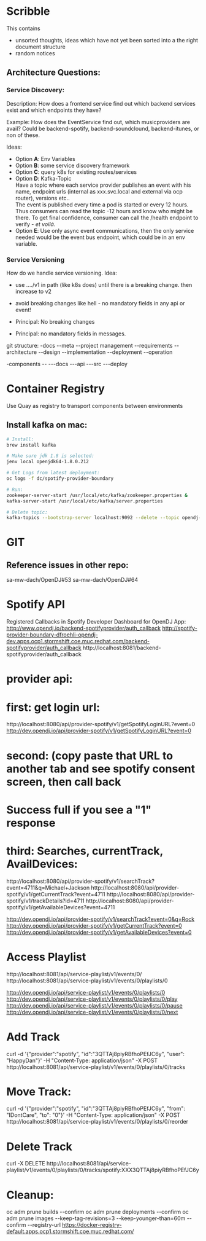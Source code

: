 
# Scribble
This contains 
- unsorted thoughts, ideas which have not yet been sorted into a the right document structure
- random notices


## Architecture Questions:


### Service Discovery: 
Description: 
How does a frontend service find out which backend services exist and which endpoints they have?  

Example: How does the EventService find out, which musicproviders are avail?
Could be backend-spotify, backend-soundclound, backend-itunes, or non of these.

Ideas:
- Option **A**: Env Variables
- Option **B**: some service discovery framework
- Option **C**: query k8s for existing routes/services
- Option **D**: Kafka-Topic  
    Have a topic where each service provider publishes an event with his name, endpoint urls (internal as xxx.svc.local and external via ocp router), versions etc..  
    The event is published every time a pod is started or every 12 hours. Thus consumers can read the topic -12 hours and know who might be there. To get final confidence, consumer can call the /health endpoint to verify - *et voilá*.  
- Option **E**: Use only async event communications, then the only service needed would be the event bus endpoint, which could be in an env variable.


### Service Versioning
How do we handle service versioning.
Idea:
- use ..../v1  in path (like k8s does) until there is a breaking change. then increase to v2
- avoid breaking changes like hell - no mandatory fields in any api or event!


- Principal: No breaking changes
- Principal: no mandatory fields in messages.



git structure: 
-docs
--meta
--project management
--requirements
--architecture
--design
--implementation
--deployment
--operation

-components
--<component name>
---docs
---api
---src
---deploy


# Container Registry
Use Quay as registry to transport components between environments

## Install kafka on mac:
```bash
# Install:
brew install kafka

# Make sure jdk 1.8 is selected:
jenv local openjdk64-1.8.0.212

# Get Logs from latest deployment:
oc logs -f dc/spotify-provider-boundary

# Run:
zookeeper-server-start /usr/local/etc/kafka/zookeeper.properties &
kafka-server-start /usr/local/etc/kafka/server.properties

# Delete topic:
kafka-topics --bootstrap-server localhost:9092 --delete --topic opendj-spotifyprovider-internal
```

# GIT
## Reference issues in other repo:
sa-mw-dach/OpenDJ#53
sa-mw-dach/OpenDJ#64


# Spotify API
Registered Callbacks in Spotify Developer Dashboard for OpenDJ App:
http://www.opendj.io/backend-spotifyprovider/auth_callback
http://spotify-provider-boundary-dfroehli-opendj-dev.apps.ocp1.stormshift.coe.muc.redhat.com/backend-spotifyprovider/auth_callback
http://localhost:8081/backend-spotifyprovider/auth_callback

# provider api:

# first: get login url:
http://localhost:8080/api/provider-spotify/v1/getSpotifyLoginURL?event=0
http://dev.opendj.io/api/provider-spotify/v1/getSpotifyLoginURL?event=0

# second: (copy paste that URL to another tab and see spotify consent screen, then call back
# Success full if you see a "1" response


# third: Searches, currentTrack, AvailDevices:
http://localhost:8080/api/provider-spotify/v1/searchTrack?event=4711&q=Michael+Jackson
http://localhost:8080/api/provider-spotify/v1/getCurrentTrack?event=4711
http://localhost:8080/api/provider-spotify/v1/trackDetails?id=4711
http://localhost:8080/api/provider-spotify/v1/getAvailableDevices?event=4711

http://dev.opendj.io/api/provider-spotify/v1/searchTrack?event=0&q=Rock
http://dev.opendj.io/api/provider-spotify/v1/getCurrentTrack?event=0
http://dev.opendj.io/api/provider-spotify/v1/getAvailableDevices?event=0


# Access Playlist
http://localhost:8081/api/service-playlist/v1/events/0/
http://localhost:8081/api/service-playlist/v1/events/0/playlists/0


http://dev.opendj.io/api/service-playlist/v1/events/0/playlists/0
http://dev.opendj.io/api/service-playlist/v1/events/0/playlists/0/play
http://dev.opendj.io/api/service-playlist/v1/events/0/playlists/0/pause
http://dev.opendj.io/api/service-playlist/v1/events/0/playlists/0/next

# Add Track
curl -d '{"provider":"spotify", "id":"3QTTAj8piyRBfhoPEfJC6y", "user": "HappyDan"}' -H "Content-Type: application/json" -X POST http://localhost:8081/api/service-playlist/v1/events/0/playlists/0/tracks

# Move Track:
curl -d '{"provider":"spotify", "id":"3QTTAj8piyRBfhoPEfJC6y", "from": "IDontCare", "to": "0"}' -H "Content-Type: application/json" -X POST http://localhost:8081/api/service-playlist/v1/events/0/playlists/0/reorder

# Delete Track
curl -X DELETE http://localhost:8081/api/service-playlist/v1/events/0/playlists/0/tracks/spotify:XXX3QTTAj8piyRBfhoPEfJC6y


# Cleanup:
oc adm prune builds --confirm
oc adm prune deployments --confirm
oc adm prune images --keep-tag-revisions=3 --keep-younger-than=60m --confirm --registry-url https://docker-registry-default.apps.ocp1.stormshift.coe.muc.redhat.com/


